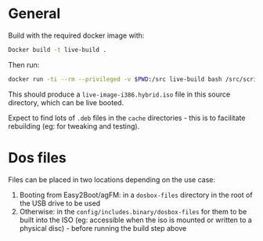 # General

Build with the required docker image with:

```sh
Docker build -t live-build .
```

Then run:

```sh
docker run -ti --rm --privileged -v $PWD:/src live-build bash /src/scripts/build.sh
```

This should produce a `live-image-i386.hybrid.iso` file in this source directory, which can be live booted.

Expect to find lots of `.deb` files in the `cache` directories - this is to facilitate rebuilding (eg: for tweaking and testing).

# Dos files

Files can be placed in two locations depending on the use case:

1. Booting from Easy2Boot/agFM: in a `dosbox-files` directory in the root of the USB drive to be used
2. Otherwise: in the `config/includes.binary/dosbox-files` for them to be built into the ISO (eg: accessible when the iso is mounted or written to a physical disc) - before running the build step above

